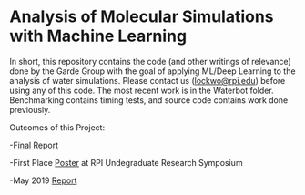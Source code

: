 # Analysis of Molecular Simulations with Machine Learning

In short, this repository contains the code (and other writings of relevance) done by the Garde Group with the goal of applying ML/Deep Learning to the analysis of water simulations. Please contact us (lockwo@rpi.edu) before using any of this code. The most recent work is in the Waterbot folder. Benchmarking contains timing tests, and source code contains work done previously. 

Outcomes of this Project:

-[Final Report](https://github.com/garde-group/ML-Waterbox/blob/master/water_final.pdf)

-First Place [Poster](https://github.com/garde-group/ML-Waterbox/blob/master/Lockwood_Owen_UGRS_Poster_v1.pub) at RPI Undegraduate Research Symposium

-May 2019 [Report](https://github.com/garde-group/ML-Waterbox/blob/master/README.pdf)
